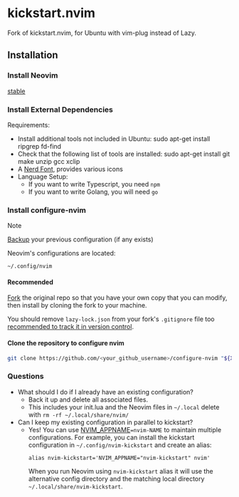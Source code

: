 # kickstart.nvim

Fork of kickstart.nvim, for Ubuntu with vim-plug instead of Lazy.

## Installation

### Install Neovim

[stable](https://github.com/neovim/neovim/releases/tag/stable)

### Install External Dependencies

Requirements:
- Install additional tools not included in Ubuntu: sudo apt-get install ripgrep fd-find
- Check that the following list of tools are installed: sudo apt-get install git make unzip gcc xclip
- A [Nerd Font](https://www.nerdfonts.com/), provides various icons
- Language Setup:
  - If you want to write Typescript, you need `npm`
  - If you want to write Golang, you will need `go`

### Install configure-nvim

> [!NOTE]
> [Backup](#FAQ) your previous configuration (if any exists)

Neovim's configurations are located:

`~/.config/nvim`

#### Recommended

[Fork](https://docs.github.com/en/get-started/quickstart/fork-a-repo) the original repo
so that you have your own copy that you can modify, then install by cloning the
fork to your machine.

You should remove `lazy-lock.json` from your fork's `.gitignore` file
too [recommended to track it in version control](https://lazy.folke.io/usage/lockfile).

#### Clone the repository to configure nvim

```sh
git clone https://github.com/<your_github_username>/configure-nvim "${XDG_CONFIG_HOME:-$HOME/.config}"/nvim
```

### Questions

* What should I do if I already have an existing configuration?
  * Back it up and delete all associated files.
  * This includes your init.lua and the Neovim files in `~/.local`
    delete with `rm -rf ~/.local/share/nvim/`
* Can I keep my existing configuration in parallel to kickstart?
  * Yes! You can use [NVIM_APPNAME](https://neovim.io/doc/user/starting.html#%24NVIM_APPNAME)`=nvim-NAME`
    to maintain multiple configurations. For example, you can install the kickstart
    configuration in `~/.config/nvim-kickstart` and create an alias:
    ```
    alias nvim-kickstart='NVIM_APPNAME="nvim-kickstart" nvim'
    ```
    When you run Neovim using `nvim-kickstart` alias it will use the alternative
    config directory and the matching local directory
    `~/.local/share/nvim-kickstart`.
